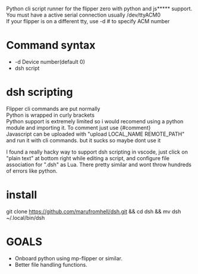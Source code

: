 Python cli script runner for the flipper zero with python and js***** support.   
You must have a active serial connection usually /dev/ttyACM0  
If your flipper is on a different tty, use -d # to specify ACM number  
  
# Command syntax  
- -d Device number(default 0)  
- dsh script  
#  dsh scripting  
Flipper cli commands are put normally  
Python is wrapped in curly brackets  
Python support is extremely limited so i would recomend using a python module and importing it. 
To comment just use {#comment}  
Javascript can be uploaded with "upload LOCAL_NAME REMOTE_PATH" and run it with cli commands. but it sucks so maybe dont use it  

I found a really hacky way to support dsh scripting in vscode, just click on "plain text" at bottom right while editing a script, and configure file association for ".dsh" as Lua. There pretty similar and wont throw hundreds of errors like python.  

# install  
git clone https://github.com/marufromhell/dsh.git && cd dsh && mv dsh ~/.local/bin/dsh




# GOALS  
* Onboard python using mp-flipper or similar.
* Better file handling functions.
